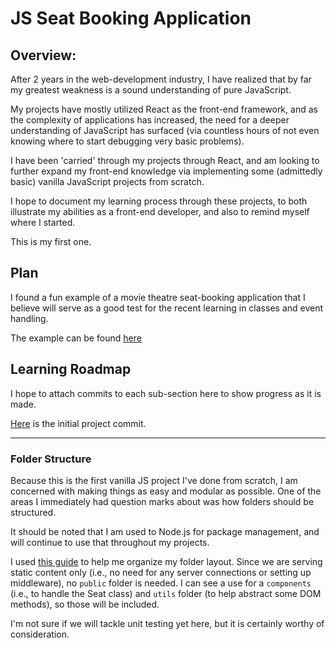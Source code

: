 # JS Seat Booking Application

## Overview:

After 2 years in the web-development industry, I have realized that by far my greatest weakness is a sound understanding of pure JavaScript.

My projects have mostly utilized React as the front-end framework, and as the complexity of applications has increased, the need for a deeper understanding of JavaScript has surfaced (via countless hours of not even knowing where to start debugging very basic problems).

I have been 'carried' through my projects through React, and am looking to further expand my front-end knowledge via implementing some (admittedly basic) vanilla JavaScript projects from scratch.

I hope to document my learning process through these projects, to both illustrate my abilities as a front-end developer, and also to remind myself where I started.

This is my first one.

## Plan

I found a fun example of a movie theatre seat-booking application that I believe will serve as a good test for the recent learning in classes and event handling.

The example can be found [here](https://seatbookingapp.netlify.app/)

## Learning Roadmap

I hope to attach commits to each sub-section here to show progress as it is made.

[Here](https://github.com/selfcg/seat-booking/tree/83219247fe311a9af300375e82b2fa295d4f0fa3) is the initial project commit.

---

### Folder Structure

Because this is the first vanilla JS project I've done from scratch, I am concerned with making things as easy and modular as possible. One of the areas I immediately had question marks about was how folders should be structured.

It should be noted that I am used to Node.js for package management, and will continue to use that throughout my projects.

I used [this guide](https://blog.logrocket.com/node-js-project-architecture-best-practices/) to help me organize my folder layout. Since we are serving static content only (i.e., no need for any server connections or setting up middleware), no `public` folder is needed. I can see a use for a `components` (i.e., to handle the Seat class) and `utils` folder (to help abstract some DOM methods), so those will be included.

I'm not sure if we will tackle unit testing yet here, but it is certainly worthy of consideration.
